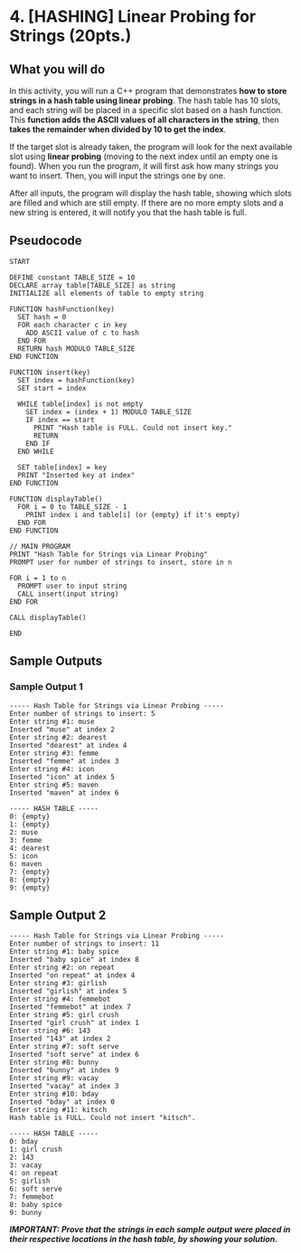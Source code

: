 # 4. [HASHING] Linear Probing for Strings (20pts.)
## What you will do
In this activity, you will run a C++ program that demonstrates **how to store strings in a hash table using linear probing**. The hash table has 10 slots, and each string will be placed in a specific slot based on a hash function. This **function adds the ASCII values of all characters in the string**, then **takes the remainder when divided by 10 to get the index**.

If the target slot is already taken, the program will look for the next available slot using **linear probing** (moving to the next index until an empty one is found). When you run the program, it will first ask how many strings you want to insert. Then, you will input the strings one by one.
 
After all inputs, the program will display the hash table, showing which slots are filled and which are still empty. If there are no more empty slots and a new string is entered, it will notify you that the hash table is full.

## Pseudocode
```
START

DEFINE constant TABLE_SIZE = 10
DECLARE array table[TABLE_SIZE] as string
INITIALIZE all elements of table to empty string

FUNCTION hashFunction(key)
  SET hash = 0
  FOR each character c in key
    ADD ASCII value of c to hash
  END FOR
  RETURN hash MODULO TABLE_SIZE
END FUNCTION

FUNCTION insert(key)
  SET index = hashFunction(key)
  SET start = index

  WHILE table[index] is not empty
    SET index = (index + 1) MODULO TABLE_SIZE
    IF index == start
      PRINT "Hash table is FULL. Could not insert key."
      RETURN
    END IF
  END WHILE

  SET table[index] = key
  PRINT "Inserted key at index"
END FUNCTION

FUNCTION displayTable()
  FOR i = 0 to TABLE_SIZE - 1
    PRINT index i and table[i] (or {empty} if it's empty)
  END FOR
END FUNCTION

// MAIN PROGRAM
PRINT "Hash Table for Strings via Linear Probing"
PROMPT user for number of strings to insert, store in n

FOR i = 1 to n
  PROMPT user to input string
  CALL insert(input string)
END FOR

CALL displayTable()

END
```
## Sample Outputs
### Sample Output 1
```
----- Hash Table for Strings via Linear Probing -----
Enter number of strings to insert: 5
Enter string #1: muse
Inserted "muse" at index 2
Enter string #2: dearest
Inserted "dearest" at index 4
Enter string #3: femme
Inserted "femme" at index 3
Enter string #4: icon
Inserted "icon" at index 5
Enter string #5: maven
Inserted "maven" at index 6

----- HASH TABLE -----
0: {empty}
1: {empty}
2: muse
3: femme
4: dearest
5: icon
6: maven
7: {empty}
8: {empty}
9: {empty}
```
## Sample Output 2
```
----- Hash Table for Strings via Linear Probing -----
Enter number of strings to insert: 11
Enter string #1: baby spice
Inserted "baby spice" at index 8
Enter string #2: on repeat
Inserted "on repeat" at index 4
Enter string #3: girlish
Inserted "girlish" at index 5
Enter string #4: femmebot
Inserted "femmebot" at index 7
Enter string #5: girl crush
Inserted "girl crush" at index 1
Enter string #6: 143
Inserted "143" at index 2
Enter string #7: soft serve
Inserted "soft serve" at index 6
Enter string #8: bunny
Inserted "bunny" at index 9
Enter string #9: vacay
Inserted "vacay" at index 3
Enter string #10: bday
Inserted "bday" at index 0
Enter string #11: kitsch
Hash table is FULL. Could not insert "kitsch".

----- HASH TABLE -----
0: bday
1: girl crush
2: 143
3: vacay
4: on repeat
5: girlish
6: soft serve
7: femmebot
8: baby spice
9: bunny
```
***IMPORTANT: Prove that the strings in each sample output were placed in their respective locations in the hash table, by showing your solution.***